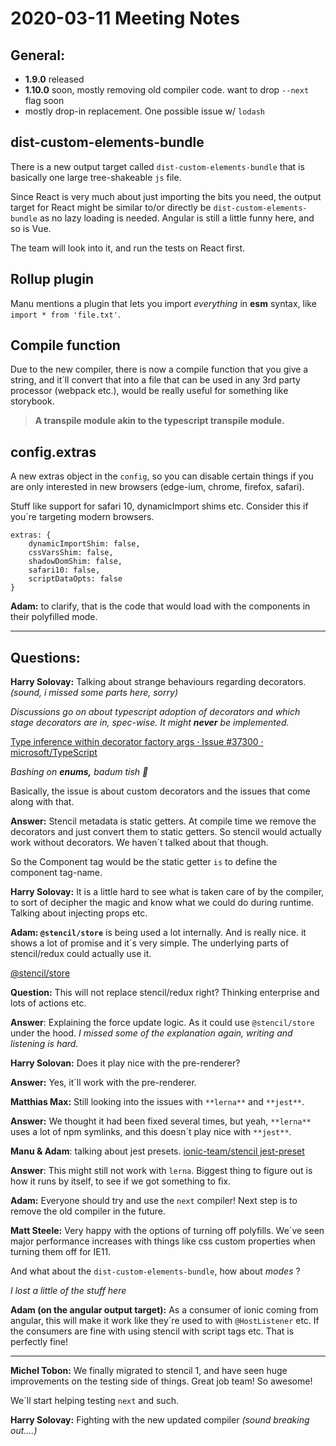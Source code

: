 # 2020-03-11 Meeting Notes


## General:
* **1.9.0** released
* **1.10.0** soon, mostly removing old compiler code. want to drop `--next` flag soon
* mostly drop-in replacement. One possible issue w/ `lodash`

## dist-custom-elements-bundle

There is a new output target called `dist-custom-elements-bundle` that is basically one large tree-shakeable `js` file.

Since React is very much about just importing the bits you need, the output target for React might be similar to/or directly be `dist-custom-elements-bundle` as no lazy loading is needed. Angular is still a little funny here, and so is Vue.

The team will look into it, and run the tests on React first.

## Rollup plugin

Manu mentions a plugin that lets you import _everything_ in **esm** syntax, like `import * from 'file.txt'`.

## Compile function

Due to the new compiler, there is now a compile function that you give a string, and it´ll convert that into a file that can be used in any 3rd party processor (webpack etc.), would be really useful for something like storybook.

> **A transpile module akin to the typescript transpile module.**

## config.extras

A new extras object in the `config`, so you can disable certain things if you are only interested in new browsers (edge-ium, chrome, firefox, safari). 

Stuff like support for safari 10, dynamicImport shims etc. Consider this if you´re targeting modern browsers.

```
extras: { 
	dynamicImportShim: false, 
	cssVarsShim: false, 
	shadowDomShim: false, 
	safari10: false, 
	scriptDataOpts: false 
}
```

**Adam:** to clarify, that is the code that would load with the components in their polyfilled mode.

-----

## Questions:

**Harry Solovay:** Talking about strange behaviours regarding decorators.  _(sound, i missed some parts here, sorry)_

*Discussions go on about typescript adoption of decorators and which stage decorators are in, spec-wise. It might **never** be implemented.*

[Type inference within decorator factory args · Issue #37300 · microsoft/TypeScript](https://github.com/microsoft/TypeScript/issues/37300)

*Bashing on **enums,** badum tish 🥁*

Basically, the issue is about custom decorators and the issues that come along with that.

**Answer:** Stencil metadata is static getters. At compile time we remove the decorators and just convert them to static getters. So stencil would actually work without decorators. We haven´t talked about that though.

So the Component tag would be the static getter `is` to define the component tag-name.

**Harry Solovay:** It is a little hard to see what is taken care of by the compiler, to sort of decipher the magic and know what we could do during runtime. Talking about injecting props etc.

**Adam: `@stencil/store`** is being used a lot internally. And is really nice. it shows a lot of promise and it´s very simple. The underlying parts of stencil/redux could actually use it.

[@stencil/store](https://www.npmjs.com/package/@stencil/store)

**Question:** This will not replace stencil/redux right? Thinking enterprise and lots of actions etc.

**Answer**: Explaining the force update logic. As it could use `@stencil/store` under the hood. *I missed some of the explanation again, writing and listening is hard.*

**Harry Solovan:** Does it play nice with the pre-renderer?

**Answer:** Yes, it´ll work with the pre-renderer.

**Matthias Max:** Still looking into the issues with `**lerna**` and `**jest**`.

**Answer:** We thought it had been fixed several times, but yeah, `**lerna**` uses a lot of npm symlinks, and this doesn´t play nice with `**jest**`. 

**Manu & Adam**: talking about jest presets. [ionic-team/stencil jest-preset](https://github.com/ionic-team/stencil/blob/main/scripts/bundles/helpers/jest/jest-preset.js)

**Answer**: This might still not work with `lerna`. Biggest thing to figure out is how it runs by itself, to see if we got something to fix.

**Adam:** Everyone should try and use the `next` compiler! Next step is to remove the old compiler in the future.

**Matt Steele:** Very happy with the options of turning off polyfills. We´ve seen major performance increases with things like css custom properties when turning them off for IE11.

And what about the `dist-custom-elements-bundle`, how about *modes* ?

*I lost a little of the stuff here*

**Adam (on the angular output target):** As a consumer of ionic coming from angular, this will make it work like they´re used to with `@HostListener` etc. If the consumers are fine with using stencil with script tags etc. That is perfectly fine!

---

**Michel Tobon:** We finally migrated to stencil 1, and have seen huge improvements on the testing side of things. Great job team! So awesome!

We´ll start helping testing `next` and such.

**Harry Solovay:** Fighting with the new updated compiler *(sound breaking out....)*